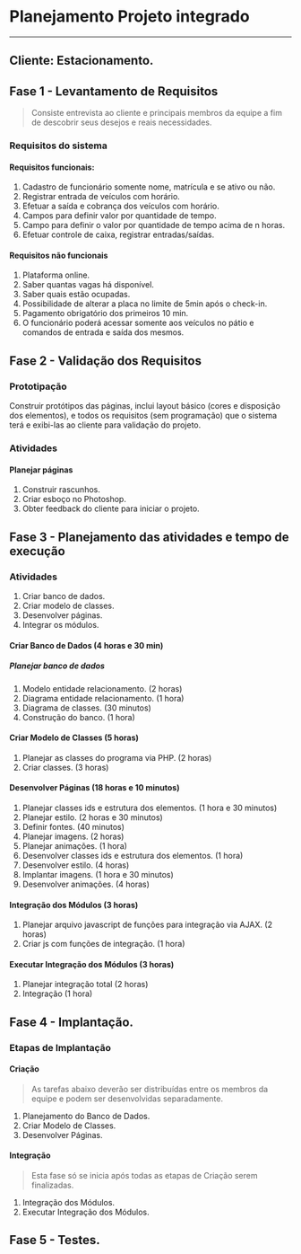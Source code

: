 # Planejamento Projeto integrado
---
## Cliente: Estacionamento.


## Fase 1 - Levantamento de Requisitos

> Consiste entrevista ao cliente e principais membros da equipe a fim de descobrir seus desejos e reais necessidades.

### Requisitos do sistema

#### Requisitos funcionais:

1.	Cadastro de funcionário somente nome, matrícula e se ativo ou não.
2.	Registrar entrada de veículos com horário.
3.	Efetuar a saída e cobrança dos veículos com horário.
4.	Campos para definir valor por quantidade de tempo.
5.	Campo para definir o valor por quantidade de tempo acima de n horas.
6.	Efetuar controle de caixa, registrar entradas/saídas.

#### Requisitos não funcionais

1.	Plataforma online.
2.	Saber quantas vagas há disponível.
3.	Saber quais estão ocupadas.
4.	Possibilidade de alterar a placa no limite de 5min após o check-in.
5.	Pagamento obrigatório dos primeiros 10 min.
6.	O funcionário poderá acessar somente aos veículos no pátio e comandos de entrada e saída dos mesmos.


## Fase 2 - Validação dos Requisitos

### Prototipação

Construir protótipos das páginas, inclui layout básico (cores e disposição dos elementos), e todos os requisitos (sem programação) que o sistema terá e exibi-las ao cliente para validação do projeto.

### Atividades

#### Planejar páginas

1. Construir rascunhos.
2. Criar esboço no Photoshop.
3. Obter feedback do cliente para iniciar o projeto.


## Fase 3 - Planejamento das atividades e tempo de execução

### Atividades

1. Criar banco de dados.
2. Criar modelo de classes.
3. Desenvolver páginas.
4. Integrar os módulos.


#### Criar Banco de Dados (4 horas e 30 min)

##### Planejar banco de dados 
1. Modelo entidade relacionamento. (2 horas)
2. Diagrama entidade relacionamento. (1 hora)
3. Diagrama de classes. (30 minutos)
4. Construção do banco. (1 hora)

#### Criar Modelo de Classes (5 horas)
1. Planejar as classes do programa via PHP. (2 horas)
2. Criar classes. (3 horas)

#### Desenvolver Páginas (18 horas e 10 minutos)
1. Planejar classes ids e estrutura dos elementos. (1 hora e 30 minutos)
2. Planejar estilo. (2 horas e 30 minutos)
3. Definir fontes. (40 minutos)
4. Planejar imagens. (2 horas)
5. Planejar animações. (1 hora)
6. Desenvolver classes ids e estrutura dos elementos. (1 hora)
7. Desenvolver estilo. (4 horas)
8. Implantar imagens. (1 hora e 30 minutos)
9. Desenvolver animações. (4 horas)

#### Integração dos Módulos (3 horas)
1. Planejar arquivo javascript de funções para integração via AJAX. (2 horas)
2. Criar js com funções de integração. (1 hora)

#### Executar Integração dos Módulos (3 horas)
1. Planejar integração total (2 horas)
1. Integração (1 hora)


## Fase 4 - Implantação.

### Etapas de Implantação

#### Criação

> As tarefas abaixo deverão ser distribuídas entre os membros da equipe e podem ser desenvolvidas separadamente.

1. Planejamento do Banco de Dados.
2. Criar Modelo de Classes.
3. Desenvolver Páginas.

#### Integração

> Esta fase só se inicia após todas as etapas de Criação serem finalizadas.

1. Integração dos Módulos.
2. Executar Integração dos Módulos.


## Fase 5 - Testes.
